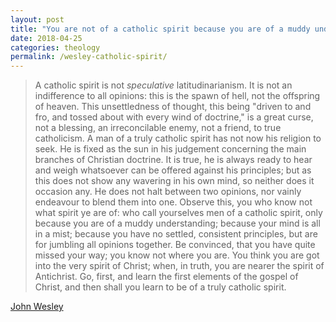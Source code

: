 ```yaml
---
layout: post
title: "You are not of a catholic spirit because you are of a muddy understanding"
date: 2018-04-25
categories: theology
permalink: /wesley-catholic-spirit/
---
```


> A catholic spirit is not *speculative* latitudinarianism. It is not an indifference to all opinions: this is the spawn of hell, not the offspring of heaven. This unsettledness of thought, this being "driven to and fro, and tossed about with every wind of doctrine," is a great curse, not a blessing, an irreconcilable enemy, not a friend, to true catholicism. A man of a truly catholic spirit has not now his religion to seek. He is fixed as the sun in his judgement concerning the main branches of Christian doctrine. It is true, he is always ready to hear and weigh whatsoever can be offered against his principles; but as this does not show any wavering in his own mind, so neither does it occasion any. He does not halt between two opinions, nor vainly endeavour to blend them into one. Observe this, you who know not what spirit ye are of: who call yourselves men of a catholic spirit, only because you are of a muddy understanding; because your mind is all in a mist; because you have no settled, consistent principles, but are for jumbling all opinions together. Be convinced, that you have quite missed your way; you know not where you are. You think you are got into the very spirit of Christ; when, in truth, you are nearer the spirit of Antichrist. Go, first, and learn the first elements of the gospel of Christ, and then shall you learn to be of a truly catholic spirit.

[John Wesley](https://www.umcmission.org/Find-Resources/John-Wesley-Sermons/Sermon-39-Catholic-Spirit)